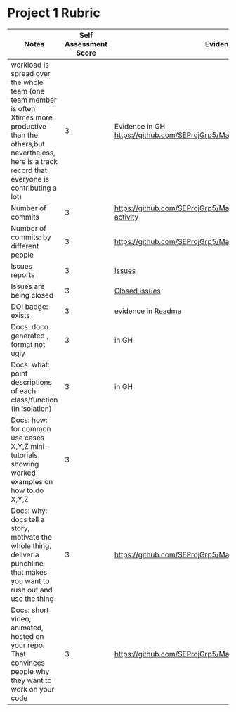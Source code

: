 <b><h1> Project 1 Rubric </h1></b>
	
| Notes| Self Assessment Score| Evidence |
| -----| ----- | ------- |
| workload is spread over the whole team (one team member is often Xtimes more productive than the others,but nevertheless, here is a track record that everyone is contributing a lot)| 3|Evidence in GH https://github.com/SEProjGrp5/MapThat/commits/main |
| Number of commits  | 3 | https://github.com/SEProjGrp5/MapThat/graphs/commit-activity |
| Number of commits: by different people  | 3 | https://github.com/SEProjGrp5/MapThat/graphs/contributors|
| Issues reports | 3 | [Issues](https://github.com/txt/se21/issues) |
| Issues are being closed | 3 | [Closed issues](https://github.com/SEProjGrp5/MapThat/issues?q=is%3Aissue+is%3Aclosed) |
| DOI badge: exists | 3 | evidence in [Readme](https://github.com/SEProjGrp5/MapThat/blob/main/README.md)|
| Docs: doco generated , format not ugly | 3 | in GH |
| Docs: what: point descriptions of each class/function (in isolation) | 3 | in GH|
| Docs: how: for common use cases X,Y,Z mini-tutorials showing worked examples on how to do X,Y,Z | 3 | |
| Docs: why: docs tell a story, motivate the whole thing, deliver a punchline that makes you want to rush out and use the thing | 3 | https://github.com/SEProjGrp5/MapThat/tree/main/doc |
| Docs: short video, animated, hosted on your repo. That convinces people why they want to work on your code | 3 | https://github.com/SEProjGrp5/MapThat/blob/main/README.md |
